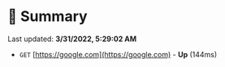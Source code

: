 # 📖 Summary
Last updated: **3/31/2022, 5:29:02 AM**

- `GET` [https://google.com](https://google.com) - **Up** (144ms)
